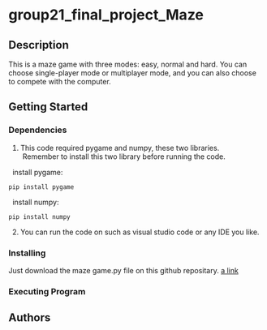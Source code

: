 # group21_final_project_Maze

## Description
This is a maze game with three modes: easy, normal and hard. You can choose single-player mode or multiplayer mode, and you can also choose to compete with the computer.

## Getting Started

### Dependencies
1. This code required pygame and numpy, these two libraries.
  <br /> &nbsp;Remember to install this two library before running the code.</br >

  &nbsp; install pygame:
  ```
  pip install pygame
  ```
  
  &nbsp; install numpy:
  ```
  pip install numpy
  ```

2. You can run the code on such as visual studio code or any IDE you like.

### Installing
Just download the maze game.py file on this github repositary.
[a link]([https://github.com/veldahung/group21_project/blob/0789842eb9e1e8696ccde638d7399d710dad441c/maze%20game.py])

### Executing Program

## Authors
